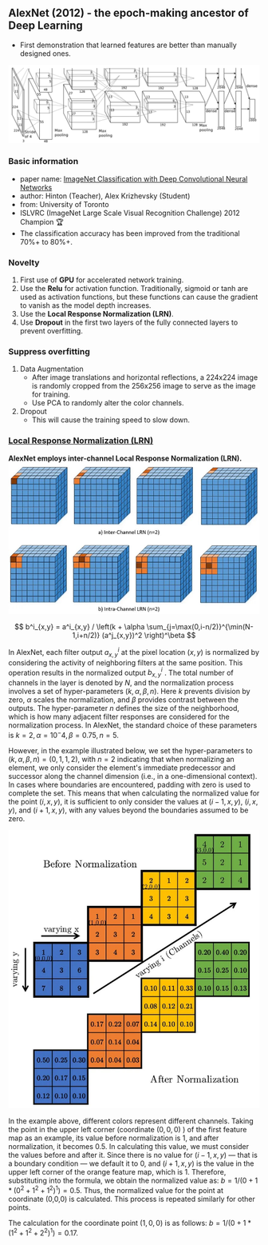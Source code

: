 ## AlexNet (2012) - the epoch-making ancestor of Deep Learning
- First demonstration that learned features are better than manually designed ones.

![AlexNet](https://github.com/kunlin1013/Classification_Model/blob/main/AlexNet%20(2012)/img/Architecture.png)

### Basic information
- paper name: [ImageNet Classification with Deep Convolutional Neural Networks](https://papers.nips.cc/paper_files/paper/2012/hash/c399862d3b9d6b76c8436e924a68c45b-Abstract.html)
- author: Hinton (Teacher), Alex Krizhevsky (Student)
- from: University of Toronto
- ISLVRC (ImageNet Large Scale Visual Recognition Challenge) 2012 Champion :trophy:
- The classification accuracy has been improved from the traditional 70%+ to 80%+.

### Novelty
1. First use of **GPU** for accelerated network training.
2. Use the **Relu** for activation function. Traditionally, sigmoid or tanh are used as activation functions, but these functions can cause the gradient to vanish as the model depth increases.
3. Use the **Local Response Normalization (LRN)**.
4. Use **Dropout** in the first two layers of the fully connected layers to prevent overfitting.

### Suppress overfitting
1. Data Augmentation
   - After image translations and horizontal reflections, a 224x224 image is randomly cropped from the 256x256 image to serve as the image for training.
   - Use PCA to randomly alter the color channels.
2. Dropout
   - This will cause the training speed to slow down.

### [Local Response Normalization (LRN)](<https://towardsdatascience.com/difference-between-local-response-normalization-and-batch-normalization-272308c034ac>)
**AlexNet employs inter-channel Local Response Normalization (LRN).**
![LRN1](https://github.com/kunlin1013/Classification_Model/blob/main/AlexNet%20(2012)/img/LRN_1.jpeg)

$$
b^i_{x,y} = a^i_{x,y} / \left(k + \alpha \sum_{j=\max(0,i-n/2)}^{\min(N-1,i+n/2)} (a^j_{x,y})^2 \right)^\beta
$$
   
In AlexNet, each filter output $a^i_{x,y}$ at the pixel location $(x,y)$ is normalized by considering the activity of neighboring filters at the same position. This operation results in the normalized output $b^i_{x,y}$ .  The total number of channels in the layer is denoted by $N$, and the normalization process involves a set of hyper-parameters $(k,\alpha,\beta,n)$. Here $k$ prevents division by zero, $\alpha$ scales the normalization, and $\beta$ provides contrast between the outputs. The hyper-parameter $n$ defines the size of the neighborhood, which is how many adjacent filter responses are considered for the normalization process. In AlexNet, the standard choice of these parameters is $k=2, \alpha=10^-4, \beta=0.75, n=5$.

However, in the example illustrated below, we set the hyper-parameters to $(k,\alpha,\beta,n)=(0,1,1,2)$, with $n=2$ indicating that when normalizing an element, we only consider the element's immediate predecessor and successor along the channel dimension (i.e., in a one-dimensional context). In cases where boundaries are encountered, padding with zero is used to complete the set. This means that when calculating the normalized value for the point $(i, x, y)$, it is sufficient to only consider the values at $(i-1, x, y)$, $(i, x, y)$, and $(i+1, x, y)$, with any values beyond the boundaries assumed to be zero.

![LRN2](https://github.com/kunlin1013/Classification_Model/blob/main/AlexNet%20(2012)/img/LRN_2.jpeg)

In the example above, different colors represent different channels. Taking the point in the upper left corner (coordinate $(0,0,0)$ ) of the first feature map as an example, its value before normalization is $1$, and after normalization, it becomes $0.5$. In calculating this value, we must consider the values before and after it. Since there is no value for $(i-1, x, y)$ — that is a boundary condition — we default it to $0$, and $(i+1, x, y)$ is the value in the upper left corner of the orange feature map, which is $1$. Therefore, substituting into the formula, we obtain the normalized value as: $b=1/(0+1*(0^2+1^2+1^2)^1)=0.5$. Thus, the normalized value for the point at coordinate (0,0,0) is calculated. This process is repeated similarly for other points.

The calculation for the coordinate point $(1,0,0)$ is as follows: $b=1/(0+1*(1^2+1^2+2^2)^1)=0.17$.

